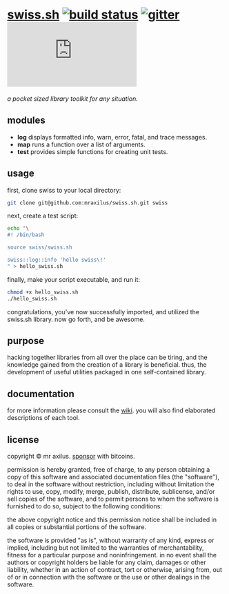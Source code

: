 [swiss.sh][1] [![build status][2]][3] [![gitter][4]][5] [![google analytics][6]][7]
=============
_a pocket sized library toolkit for any situation._

modules
-------
- __log__ displays formatted info, warn, error, fatal, and trace messages.
- __map__ runs a function over a list of arguments.
- __test__ provides simple functions for creating unit tests.

usage
-----
first,
  clone swiss to your local directory:

```sh
git clone git@github.com:mraxilus/swiss.sh.git swiss
```

next,
  create a test script:

```sh
echo "\
#! /bin/bash

source swiss/swiss.sh

swiss::log::info 'hello swiss\!'
" > hello_swiss.sh
```

finally,
  make your script executable, and run it:

```sh
chmod +x hello_swiss.sh
./hello_swiss.sh
```
congratulations,
  you've now successfully imported,
  and utilized the swiss.sh library.
now go forth,
  and be awesome.

purpose
-------
hacking together libraries from all over the place can be tiring,
  and the knowledge gained from the creation of a library is beneficial.
thus,
  the development of useful utilities packaged in one self-contained library.

documentation
-------------
for more information please consult the [wiki][8]. 
you will also find elaborated descriptions of each tool.

license
-------
copyright © mr axilus.
<a class="coinbase-button" data-code="c060c048abd9fe7b4f36021738451bed" data-button-style="donation_small" href="https://coinbase.com/checkouts/c060c048abd9fe7b4f36021738451bed">sponsor</a> with bitcoins.

permission is hereby granted,
  free of charge,
  to any person obtaining a copy of this software and associated documentation files (the "software"),
  to deal in the software without restriction,
  including without limitation the rights to use,
  copy,
  modify,
  merge,
  publish,
  distribute,
  sublicense,
  and/or sell copies of the software,
  and to permit persons to whom the software is furnished to do so,
  subject to the following conditions:

the above copyright notice and this permission notice shall be included in all copies or substantial portions of the software.

the software is provided "as is",
  without warranty of any kind,
  express or implied,
  including but not limited to the warranties of merchantability,
  fitness for a particular purpose and noninfringement.
in no event shall the authors or copyright holders be liable for any claim,
  damages or other liability,
  whether in an action of contract,
  tort or otherwise,
  arising from,
  out of or in connection with the software or the use or other dealings in the software.


<!-- extrenal project page -->
[1]: mraxil.us "swiss.sh"

<!-- travis -->
[2]: https://secure.travis-ci.org/mraxilus/swiss.sh.png?branch=master
[3]: https://travis-ci.org/mraxilus/swiss.sh

<!-- gitter -->
[4]: http://badges.gitter.im/mraxilus/swiss.sh.png
[5]: https://gitter.im/mraxilus/swiss.sh

<!-- google analytics -->
[6]: https://ga-beacon.appspot.com/UA-35748929-2/swiss.sh/readme.md
[7]: https://github.com/igrigorik/ga-beacon

<!-- wiki -->
[8]: https://github.com/mraxilus/swiss.sh/wiki
